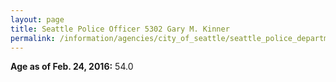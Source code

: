```yaml
---
layout: page
title: Seattle Police Officer 5302 Gary M. Kinner
permalink: /information/agencies/city_of_seattle/seattle_police_department/copbook/5302/
---
```


**Age as of Feb. 24, 2016:** 54.0
